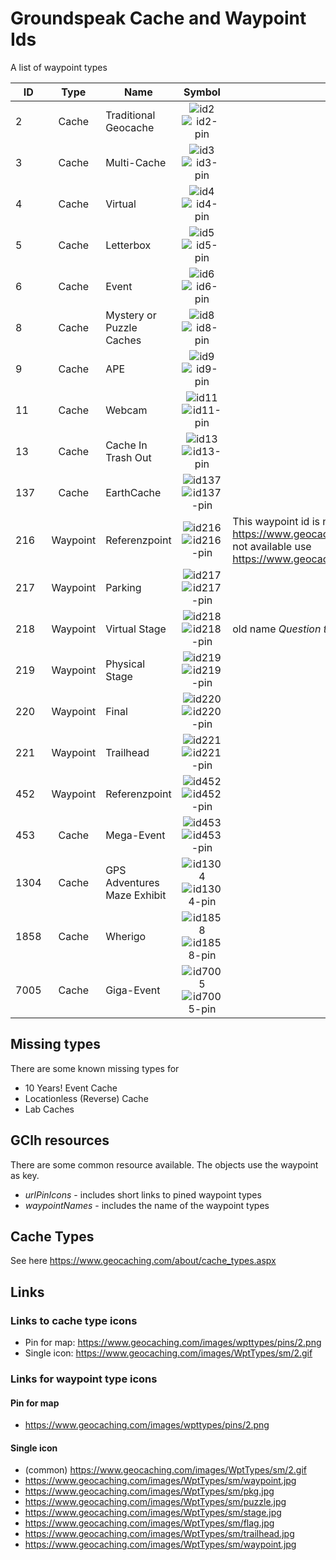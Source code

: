 # Groundspeak Cache and Waypoint Ids
A list of waypoint types

| ID       | Type           | Name  | Symbol | Comment |
| ------------- |:-------------:|----|:----:|----|
2 | Cache | Traditional Geocache | ![id2] ![id2-pin]
3 | Cache | Multi-Cache | ![id3] ![id3-pin]    
4 | Cache | Virtual | ![id4] ![id4-pin] 
5 | Cache | Letterbox | ![id5] ![id5-pin] 
6 | Cache | Event | ![id6] ![id6-pin] 
8 | Cache | Mystery or Puzzle Caches | ![id8] ![id8-pin] 
9 | Cache | APE | ![id9] ![id9-pin] 
11 | Cache | Webcam | ![id11] ![id11-pin] 
13 | Cache | Cache In Trash Out | ![id13] ![id13-pin] 
137 | Cache | EarthCache | ![id137] ![id137-pin] 
216 | Waypoint | Referenzpoint | ![id216] ![id216-pin]  | This waypoint id is not longer used by GS. GS use now 452. https://www.geocaching.com/images/WptTypes/sm/216.gif is not available use https://www.geocaching.com/images/WptTypes/sm/waypoint.jpg       
217 | Waypoint | Parking | ![id217] ![id217-pin] 
218 | Waypoint | Virtual Stage | ![id218] ![id218-pin] | old name *Question to answer*                        
219 | Waypoint | Physical Stage | ![id219] ![id219-pin]    
220 | Waypoint | Final | ![id220] ![id220-pin]       
221 | Waypoint | Trailhead | ![id221] ![id221-pin] 
452 | Waypoint | Referenzpoint | ![id452] ![id452-pin] 
453 | Cache | Mega-Event | ![id453] ![id453-pin] 
1304 | Cache | GPS Adventures Maze Exhibit | ![id1304] ![id1304-pin] 
1858 | Cache | Wherigo | ![id1858] ![id1858-pin] 
7005 | Cache | Giga-Event | ![id7005] ![id7005-pin] 

## Missing types
There are some known missing types for
* 10 Years! Event Cache
* Locationless (Reverse) Cache
* Lab Caches

## GClh resources
There are some common resource available. The objects use the waypoint as key.
* *urlPinIcons* - includes short links to pined waypoint types
* *waypointNames* - includes the name of the waypoint types

## Cache Types
See here https://www.geocaching.com/about/cache_types.aspx
    
## Links
### Links to cache type icons
* Pin for map: https://www.geocaching.com/images/wpttypes/pins/2.png
* Single icon: https://www.geocaching.com/images/WptTypes/sm/2.gif
### Links for waypoint type icons
#### Pin for map
* https://www.geocaching.com/images/wpttypes/pins/2.png
#### Single icon
* (common) https://www.geocaching.com/images/WptTypes/sm/2.gif
* https://www.geocaching.com/images/WptTypes/sm/waypoint.jpg        
* https://www.geocaching.com/images/WptTypes/sm/pkg.jpg 
* https://www.geocaching.com/images/WptTypes/sm/puzzle.jpg
* https://www.geocaching.com/images/WptTypes/sm/stage.jpg
* https://www.geocaching.com/images/WptTypes/sm/flag.jpg
* https://www.geocaching.com/images/WptTypes/sm/trailhead.jpg
* https://www.geocaching.com/images/WptTypes/sm/waypoint.jpg

[id2-pin]: https://www.geocaching.com/images/wpttypes/pins/2.png
[id2]: https://www.geocaching.com/images/WptTypes/sm/2.gif 
[id3-pin]: https://www.geocaching.com/images/wpttypes/pins/3.png
[id3]: https://www.geocaching.com/images/WptTypes/sm/3.gif 
[id4-pin]: https://www.geocaching.com/images/wpttypes/pins/4.png
[id4]: https://www.geocaching.com/images/WptTypes/sm/4.gif 
[id5-pin]: https://www.geocaching.com/images/wpttypes/pins/5.png
[id5]: https://www.geocaching.com/images/WptTypes/sm/5.gif 
[id6-pin]: https://www.geocaching.com/images/wpttypes/pins/6.png
[id6]: https://www.geocaching.com/images/WptTypes/sm/6.gif 
[id8-pin]: https://www.geocaching.com/images/wpttypes/pins/8.png
[id8]: https://www.geocaching.com/images/WptTypes/sm/8.gif 
[id9-pin]: https://www.geocaching.com/images/wpttypes/pins/9.png
[id9]: https://www.geocaching.com/images/WptTypes/sm/9.gif 
[id11-pin]: https://www.geocaching.com/images/wpttypes/pins/11.png
[id11]: https://www.geocaching.com/images/WptTypes/sm/11.gif 
[id13-pin]: https://www.geocaching.com/images/wpttypes/pins/13.png
[id13]: https://www.geocaching.com/images/WptTypes/sm/13.gif 
[id137-pin]: https://www.geocaching.com/images/wpttypes/pins/137.png
[id137]: https://www.geocaching.com/images/WptTypes/sm/137.gif 
[id216-pin]: https://www.geocaching.com/images/wpttypes/pins/216.png
[id216]: https://www.geocaching.com/images/WptTypes/sm/waypoint.jpg 
[id217-pin]: https://www.geocaching.com/images/wpttypes/pins/217.png
[id217]: https://www.geocaching.com/images/WptTypes/sm/217.gif 
[id218-pin]: https://www.geocaching.com/images/wpttypes/pins/218.png
[id218]: https://www.geocaching.com/images/WptTypes/sm/218.gif 
[id219-pin]: https://www.geocaching.com/images/wpttypes/pins/219.png
[id219]: https://www.geocaching.com/images/WptTypes/sm/219.gif 
[id220-pin]: https://www.geocaching.com/images/wpttypes/pins/220.png
[id220]: https://www.geocaching.com/images/WptTypes/sm/220.gif 
[id221-pin]: https://www.geocaching.com/images/wpttypes/pins/221.png
[id221]: https://www.geocaching.com/images/WptTypes/sm/221.gif 
[id452-pin]: https://www.geocaching.com/images/wpttypes/pins/452.png
[id452]: https://www.geocaching.com/images/WptTypes/sm/452.gif 
[id453-pin]: https://www.geocaching.com/images/wpttypes/pins/453.png
[id453]: https://www.geocaching.com/images/WptTypes/sm/453.gif 
[id1304-pin]: https://www.geocaching.com/images/wpttypes/pins/1304.png
[id1304]: https://www.geocaching.com/images/WptTypes/sm/1304.gif 
[id1858-pin]: https://www.geocaching.com/images/wpttypes/pins/1858.png
[id1858]: https://www.geocaching.com/images/WptTypes/sm/1858.gif 
[id7005-pin]: https://www.geocaching.com/images/wpttypes/pins/7005.png
[id7005]: https://www.geocaching.com/images/WptTypes/sm/7005.gif 
